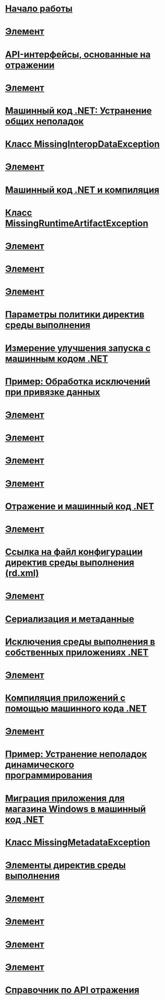 # [Начало работы](getting-started-with-net-native.md)
# [Элемент <Subtypes>](subtypes-element-net-native.md)
# [API-интерфейсы, основанные на отражении](apis-that-rely-on-reflection.md)
# [Элемент <Library>](library-element-net-native.md)
# [Машинный код .NET: Устранение общих неполадок](net-native-general-troubleshooting.md)
# [Класс MissingInteropDataException](missinginteropdataexception-class-net-native.md)
# [Элемент <Event>](event-element-net-native.md)
# [Машинный код .NET и компиляция](net-native-and-compilation.md)
# [Класс MissingRuntimeArtifactException](missingruntimeartifactexception-class-net-native.md)
# [Элемент <TypeParameter>](typeparameter-element-net-native.md)
# [Элемент <Assembly>](assembly-element-net-native.md)
# [Элемент <GenericParameter>](genericparameter-element-net-native.md)
# [Параметры политики директив среды выполнения](runtime-directive-policy-settings.md)
# [Измерение улучшения запуска с машинным кодом .NET](measuring-startup-improvement-with-net-native.md)
# [Пример: Обработка исключений при привязке данных](example-handling-exceptions-when-binding-data.md)
# [Элемент <Application>](application-element-net-native.md)
# [Элемент <Property>](property-element-net-native.md)
# [Элемент <TypeInstantiation>](typeinstantiation-element-net-native.md)
# [Элемент <MethodInstantiation>](methodinstantiation-element-net-native.md)
# [Отражение и машинный код .NET](reflection-and-net-native.md)
# [Элемент <AttributeImplies>](attributeimplies-element-net-native.md)
# [Ссылка на файл конфигурации директив среды выполнения (rd.xml)](runtime-directives-rd-xml-configuration-file-reference.md)
# [Элемент <Field>](field-element-net-native.md)
# [Сериализация и метаданные](serialization-and-metadata.md)
# [Исключения среды выполнения в собственных приложениях .NET](runtime-exceptions-in-net-native-apps.md)
# [Элемент <Namespace>](namespace-element-net-native.md)
# [Компиляция приложений с помощью машинного кода .NET](index.md)
# [Элемент <Directives>](directives-element-net-native.md)
# [Пример: Устранение неполадок динамического программирования](example-troubleshooting-dynamic-programming.md)
# [Миграция приложения для магазина Windows в машинный код .NET](migrating-your-windows-store-app-to-net-native.md)
# [Класс MissingMetadataException](missingmetadataexception-class-net-native.md)
# [Элементы директив среды выполнения](runtime-directive-elements.md)
# [Элемент <ImpliesType>](impliestype-element-net-native.md)
# [Элемент <Method>](method-element-net-native.md)
# [Элемент <Parameter>](parameter-element-net-native.md)
# [Элемент <Type>](type-element-net-native.md)
# [Справочник по API отражения](net-native-reflection-api-reference.md)
